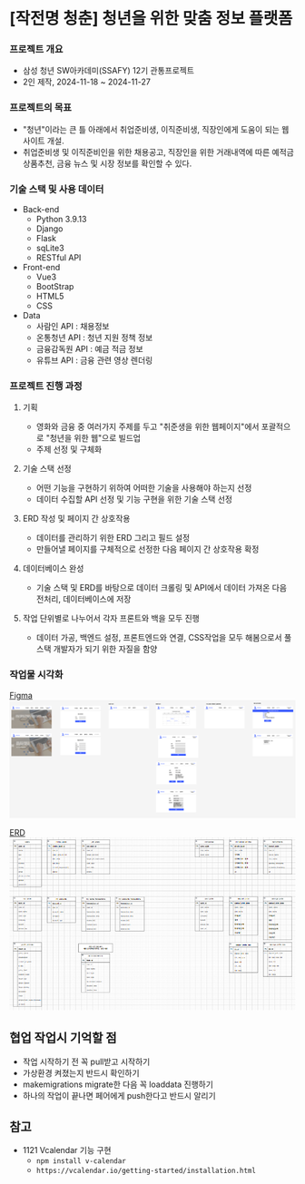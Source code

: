 # [작전명 청춘] 청년을 위한 맞춤 정보 플랫폼

### 프로젝트 개요
- 삼성 청년 SW아카데미(SSAFY) 12기 관통프로젝트
- 2인 제작, 2024-11-18 ~ 2024-11-27

### 프로젝트의 목표
- "청년"이라는 큰 틀 아래에서 취업준비생, 이직준비생, 직장인에게 도움이 되는 웹사이트 개설.
- 취업준비생 및 이직준비인을 위한 채용공고, 직장인을 위한 거래내역에 따른 예적금 상품추천, 금융 뉴스 및 시장 정보를 확인할 수 있다.

### 기술 스택 및 사용 데이터
- Back-end
    - Python 3.9.13
    - Django
    - Flask
    - sqLite3
    - RESTful API
- Front-end
    - Vue3
    - BootStrap
    - HTML5
    - CSS
- Data
    - 사람인 API : 채용정보
    - 온통청년 API : 청년 지원 정책 정보
    - 금융감독원 API : 예금 적금 정보
    - 유튜브 API : 금융 관련 영상 렌더링

### 프로젝트 진행 과정
1. 기획
    - 영화와 금융 중 여러가지 주제를 두고 "취준생을 위한 웹페이지"에서 포괄적으로 "청년을 위한 웹"으로 빌드업
    - 주제 선정 및 구체화

2. 기술 스택 선정
    - 어떤 기능을 구현하기 위하여 어떠한 기술을 사용해야 하는지 선정
    - 데이터 수집할 API 선정 및 기능 구현을 위한 기술 스택 선정

3. ERD 작성 및 페이지 간 상호작용
    - 데이터를 관리하기 위한 ERD 그리고 필드 설정
    - 만들어낼 페이지를 구체적으로 선정한 다음 페이지 간 상호작용 확정

4. 데이터베이스 완성
    - 기술 스택 및 ERD를 바탕으로 데이터 크롤링 및 API에서 데이터 가져온 다음 전처리, 데이터베이스에 저장

5. 작업 단위별로 나누어서 각자 프론트와 백을 모두 진행
    - 데이터 가공, 백엔드 설정, 프론트엔드와 연결, CSS작업을 모두 해봄으로서 풀스택 개발자가 되기 위한 자질을 함양

### 작업물 시각화
[Figma](https://www.figma.com/design/Z6HB6NGXRa6lKCZkQsTLuw/Untitled?node-id=0-1&node-type=canvas&t=2MRQ9STejjqLyHMs-0)
![alt text](image.png)

[ERD](https://app.diagrams.net/#G19kt0rJlU4u5uKB3m560gBp1iIukp5R3t)
![alt text](image-1.png)

## 협업 작업시 기억할 점
- 작업 시작하기 전 꼭 pull받고 시작하기
- 가상환경 켜졌는지 반드시 확인하기
- makemigrations migrate한 다음 꼭 loaddata 진행하기
- 하나의 작업이 끝나면 페어에게 push한다고 반드시 알리기

## 참고
- 1121 Vcalendar 기능 구현
    - `npm install v-calendar`
    - `https://vcalendar.io/getting-started/installation.html`